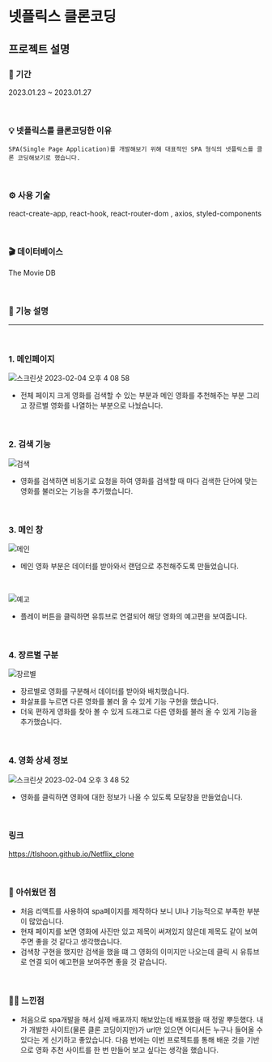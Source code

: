 # 넷플릭스 클론코딩

## 프로젝트 설명

### 📆 기간

2023.01.23 ~ 2023.01.27<br/>

<br>

### 💡 넷플릭스를 클론코딩한 이유

```
SPA(Single Page Application)를 개발해보기 위해 대표적인 SPA 형식의 넷플릭스를 클론 코딩해보기로 했습니다.
```

<br>

### ⚙️ 사용 기술
react-create-app, react-hook, react-router-dom , axios, styled-components

<br>

### 🎬 데이터베이스
The Movie DB


<br>

### 🔎 기능 설명

<hr>

<br>

### 1. 메인페이지

![스크린샷 2023-02-04 오후 4 08 58](https://user-images.githubusercontent.com/87574833/216754227-643b9eec-da3a-441b-b443-9c38e34154e2.jpeg)

 - 전체 페이지 크게 영화를 검색할 수 있는 부분과 메인 영화를 추천해주는 부분 그리고 장르별 영화를 나열하는 부분으로 나눴습니다.

<br>

### 2. 검색 기능

![검색](https://user-images.githubusercontent.com/87574833/216753343-bfb55276-dfb5-4439-91c6-a9e550273c70.jpeg)

 - 영화를 검색하면 비동기로 요청을 하여 영화를 검색할 때 마다 검색한 단어에 맞는 영화를 불러오는 기능을 추가했습니다.

<br>

### 3. 메인 창

![메인](https://user-images.githubusercontent.com/87574833/216753195-b4bed073-dd49-4fb4-8668-3b51c7f95d8d.jpeg)

 - 메인 영화 부분은 데이터를 받아와서 랜덤으로 추천해주도록 만들었습니다.
 
 <br>
 
![예고](https://user-images.githubusercontent.com/87574833/216753262-c8162788-fdfb-4222-ba6e-159bffc2cdfa.jpeg)

 - 플레이 버튼을 클릭하면 유튜브로 연결되어 해당 영화의 예고편을 보여줍니다.
 
 <br>
 
### 4. 장르별 구분 

![장르별](https://user-images.githubusercontent.com/87574833/216753406-65cb7d30-a09f-4723-b038-999d624382fd.jpeg)

 - 장르별로 영화를 구분해서 데이터를 받아와 배치했습니다.
 - 화살표를 누르면 다른 영화를 불러 올 수 있게 기능 구현을 했습니다.
 - 더욱 편하게 영화를 찾아 볼 수 있게 드래그로 다른 영화를 불러 올 수 있게 기능을 추가했습니다.
 
 <br>
 
 ### 4. 영화 상세 정보

 ![스크린샷 2023-02-04 오후 3 48 52](https://user-images.githubusercontent.com/87574833/216753454-26167409-dcd2-4009-a0da-9d5560c09ecf.jpeg)

 - 영화를 클릭하면 영화에 대한 정보가 나올 수 있도록 모달창을 만들었습니다.

<br>

### 링크
https://tlshoon.github.io/Netflix_clone

<br>

 ### 🙁 아쉬웠던 점
 -  처음 리액트를 사용하여 spa페이지를 제작하다 보니 UI나 기능적으로 부족한 부분이 많았습니다.
 -  현재 페이지를 보면 영화에 사진만 있고 제목이 써져있지 않은데 제목도 같이 보여주면 좋을 것 같다고 생각했습니다.
 -  검색창 구현을 했지만 검색을 했을 떄 그 영화의 이미지만 나오는데 클릭 시 유튜브로 연결 되어 예고편을 보여주면 좋을 것 같습니다.

<br>

 ### 👍🏻 느낀점
 - 처음으로 spa개발을 해서 실제 배포까지 해보았는데 배포했을 때 정말 뿌듯했다. 내가 개발한 사이트(물론 클론 코딩이지만)가 url만 있으면 어디서든 누구나 들어올 수 있다는 게 신기하고 좋았습니다. 다음 번에는 이번 프로젝트를 통해 배운 것을 기반으로 영화 추천 사이트를 한 번 만들어 보고 싶다는 생각을 했습니다.


